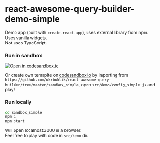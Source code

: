 # react-awesome-query-builder-demo-simple

Demo app (built with `create-react-app`), uses external library from npm.  
Uses vanilla widgets.  
Not uses TypeScript.  


### Run in sandbox
[![Open in codesandbox.io](https://codesandbox.io/static/img/play-codesandbox.svg)](https://codesandbox.io/s/github/ukrbublik/react-awesome-query-builder/tree/master/sandbox_simple?file=/src/demo/config_simple.js)

Or create own temaplte on [codesandbox.io](https://codesandbox.io/) by importing from `https://github.com/ukrbublik/react-awesome-query-builder/tree/master/sandbox_simple`, open `src/demo/config_simple.js` and play!


### Run locally
```sh
cd sandbox_simple
npm i
npm start
```
Will open localhost:3000 in a browser.  
Feel free to play with code in `src/demo` dir.  
